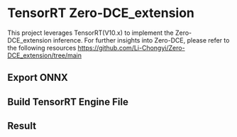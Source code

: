 # TensorRT Zero-DCE_extension


This project leverages TensorRT(V10.x) to implement the Zero-DCE_extension inference.
For further insights into Zero-DCE, please refer to the following resources https://github.com/Li-Chongyi/Zero-DCE_extension/tree/main


## Export ONNX

## Build TensorRT Engine File

## Result 
